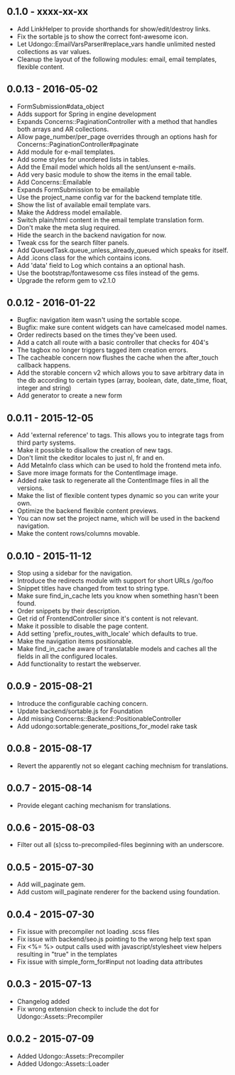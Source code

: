 0.1.0 - xxxx-xx-xx
--
* Add LinkHelper to provide shorthands for show/edit/destroy links.
* Fix the sortable js to show the correct font-awesome icon.
* Let Udongo::EmailVarsParser#replace_vars handle unlimited nested collections as var values.
* Cleanup the layout of the following modules: email, email templates, flexible
  content.


0.0.13 - 2016-05-02
--
* FormSubmission#data_object
* Adds support for Spring in engine development
* Expands Concerns::PaginationController with a method that handles both arrays
  and AR collections.
* Allow page_number/per_page overrides through an options hash for
  Concerns::PaginationController#paginate
* Add module for e-mail templates.
* Add some styles for unordered lists in tables.
* Add the Email model which holds all the sent/unsent e-mails.
* Add very basic module to show the items in the email table.
* Add Concerns::Emailable
* Expands FormSubmission to be emailable
* Use the project_name config var for the backend template title.
* Show the list of available email template vars.
* Make the Address model emailable.
* Switch plain/html content in the email template translation form.
* Don't make the meta slug required.
* Hide the search in the backend navigation for now.
* Tweak css for the search filter panels.
* Add QueuedTask.queue_unless_already_queued which speaks for itself.
* Add .icons class for the <td> which contains icons.
* Add 'data' field to Log which contains a an optional hash.
* Use the bootstrap/fontawesome css files instead of the gems.
* Upgrade the reform gem to v2.1.0


0.0.12 - 2016-01-22
--
* Bugfix: navigation item wasn't using the sortable scope.
* Bugfix: make sure content widgets can have camelcased model names.
* Order redirects based on the times they've been used.
* Add a catch all route with a basic controller that checks for 404's
* The tagbox no longer triggers tagged item creation errors.
* The cacheable concern now flushes the cache when the after_touch callback
  happens.
* Add the storable concern v2 which allows you to save arbitrary data in the db
  according to certain types (array, boolean, date, date_time, float, integer
  and string)
* Add generator to create a new form


0.0.11 - 2015-12-05
--
* Add 'external reference' to tags. This allows you to integrate tags from third
  party systems.
* Make it possible to disallow the creation of new tags.
* Don't limit the ckeditor locales to just nl, fr and en.
* Add MetaInfo class which can be used to hold the frontend meta info.
* Save more image formats for the ContentImage image.
* Added rake task to regenerate all the ContentImage files in all the versions.
* Make the list of flexible content types dynamic so you can write your own.
* Optimize the backend flexible content previews.
* You can now set the project name, which will be used in the backend navigation.
* Make the content rows/columns movable.


0.0.10 - 2015-11-12
--
* Stop using a sidebar for the navigation.
* Introduce the redirects module with support for short URLs /go/foo
* Snippet titles have changed from text to string type.
* Make sure find_in_cache lets you know when something hasn't been found.
* Order snippets by their description.
* Get rid of FrontendController since it's content is not relevant.
* Make it possible to disable the page content.
* Add setting 'prefix_routes_with_locale' which defaults to true.
* Make the navigation items positionable.
* Make find_in_cache aware of translatable models and caches all the fields in
  all the configured locales.
* Add functionality to restart the webserver.


0.0.9 - 2015-08-21
--
* Introduce the configurable caching concern.
* Update backend/sortable.js for Foundation
* Add missing Concerns::Backend::PositionableController
* Add udongo:sortable:generate_positions_for_model rake task


0.0.8 - 2015-08-17
--
* Revert the apparently not so elegant caching mechnism for translations.


0.0.7 - 2015-08-14
--
* Provide elegant caching mechanism for translations.


0.0.6 - 2015-08-03
--
* Filter out all (s)css to-precompiled-files beginning with an underscore.


0.0.5 - 2015-07-30
--
* Add will_paginate gem.
* Add custom will_paginate renderer for the backend using foundation.


0.0.4 - 2015-07-30
--
* Fix issue with precompiler not loading .scss files
* Fix issue with backend/seo.js pointing to the wrong help text span
* Fix <%= %> output calls used with javascript/stylesheet view helpers resulting
  in "true" in the templates
* Fix issue with simple_form_for#input not loading data attributes


0.0.3 - 2015-07-13
--
* Changelog added
* Fix wrong extension check to include the dot for Udongo::Assets::Precompiler


0.0.2 - 2015-07-09
--
* Added Udongo::Assets::Precompiler
* Added Udongo::Assets::Loader
